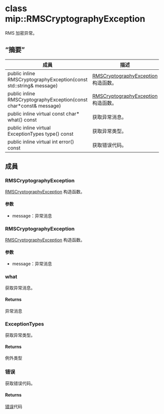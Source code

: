 # <a name="class-miprmscryptographyexception"></a>class mip::RMSCryptographyException 
RMS 加密异常。
  
## <a name="summary"></a>“摘要”
 成員                        | 描述                                
--------------------------------|---------------------------------------------
public inline RMSCryptographyException(const std::string& message)  |  [RMSCryptographyException](#classmip_1_1_r_m_s_cryptography_exception) 构造函数。
public inline RMSCryptographyException(const char*const& message)  |  [RMSCryptographyException](#classmip_1_1_r_m_s_cryptography_exception) 构造函数。
public inline virtual const char* what() const  |  获取异常消息。
public inline virtual ExceptionTypes type() const  |  获取异常类型。
public inline virtual int error() const  |  获取错误代码。
  
## <a name="members"></a>成員
  
### <a name="rmscryptographyexception"></a>RMSCryptographyException
[RMSCryptographyException](#classmip_1_1_r_m_s_cryptography_exception) 构造函数。
  
#### <a name="parameters"></a>参数
* message：异常消息
  
### <a name="rmscryptographyexception"></a>RMSCryptographyException
[RMSCryptographyException](#classmip_1_1_r_m_s_cryptography_exception) 构造函数。
  
#### <a name="parameters"></a>参数
* message：异常消息
  
### <a name="what"></a>what
获取异常消息。
  
#### <a name="returns"></a>Returns
异常消息
  
### <a name="exceptiontypes"></a>ExceptionTypes
获取异常类型。
  
#### <a name="returns"></a>Returns
例外类型
  
### <a name="error"></a>错误
获取错误代码。
  
#### <a name="returns"></a>Returns
[错误](#classmip_1_1_error)代码